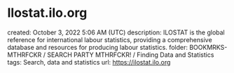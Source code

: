 # Ilostat.ilo.org

created: October 3, 2022 5:06 AM (UTC)
description: ILOSTAT is the global reference for international labour statistics, providing a comprehensive database and resources for producing labour statistics.
folder: BOOKMRKS-MTHRFCKR / SEARCH PARTY MTHRFCKR! / Finding Data and Statistics
tags: Search, data and statistics
url: https://ilostat.ilo.org